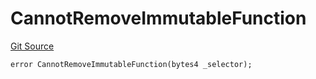 # CannotRemoveImmutableFunction
[Git Source](https://github.com/thrackle-io/tron/blob/703713c2070ab34d0f0fc0114244d5a3fa7ac84a/src/client/token/handler/diamond/HandlerDiamondLib.sol)


```solidity
error CannotRemoveImmutableFunction(bytes4 _selector);
```

